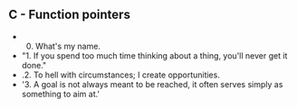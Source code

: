## C - Function pointers

- 0. What's my name.
- "1. If you spend too much time thinking about a thing, you'll never get it done."
- .2. To hell with circumstances; I create opportunities.
- '3. A goal is not always meant to be reached, it often serves simply as something to aim at.'
